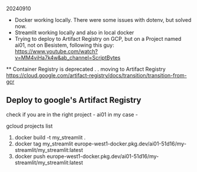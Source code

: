 20240910

- Docker working locally. There were some issues with dotenv, but solved now.
- Streamlit working locally and also in local docker
- Trying to deploy to Artifact Registry on GCP, but on a Project named ai01, not on Besistem, following this guy: https://www.youtube.com/watch?v=MM4viHa7k4w&ab_channel=ScriptBytes

\*\* Container Registry is deprecated . . moving to Artifact Registry
https://cloud.google.com/artifact-registry/docs/transition/transition-from-gcr

## Deploy to google's Artifact Registry

check if you are in the right project - ai01 in my case -

gcloud projects list

1. docker build -t my_streamlit .
2. docker tag my_streamlit europe-west1-docker.pkg.dev/ai01-51d16/my-streamlit/my_streamlit:latest
3. docker push europe-west1-docker.pkg.dev/ai01-51d16/my-streamlit/my_streamlit:latest
